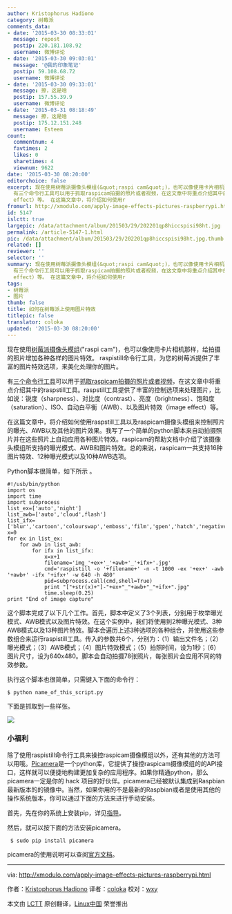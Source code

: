 ```yaml
---
author: Kristophorus Hadiono
category: 树莓派
comments_data:
- date: '2015-03-30 08:33:01'
  message: repost
  postip: 220.181.108.92
  username: 微博评论
- date: '2015-03-30 09:03:01'
  message: '@我的印象笔记'
  postip: 59.108.68.72
  username: 微博评论
- date: '2015-03-30 09:33:01'
  message: 擦，这是啥
  postip: 157.55.39.9
  username: 微博评论
- date: '2015-03-31 08:18:49'
  message: 擦，这是啥
  postip: 175.12.151.248
  username: Esteem
count:
  commentnum: 4
  favtimes: 2
  likes: 0
  sharetimes: 4
  viewnum: 9622
date: '2015-03-30 08:20:00'
editorchoice: false
excerpt: 现在使用树莓派摄像头模组(&quot;raspi cam&quot;)，也可以像使用卡片相机那样，给拍摄的照片增加各种各样的图片特效。 raspistill命令行工具，为您的树莓派提供了丰富的图片特效选项，来美化处理你的图片。
  有三个命令行工具可以用于抓取raspicam拍摄的照片或者视频，在这文章中将重点介绍其中的raspstill工具。raspstill工具提供了丰富的控制选项来处理图片，比如说：锐度（sharpness）、对比度（contrast）、亮度（brightness）、饱和度（saturation）、ISO、自动白平衡（AWB）、以及图片特效（image
  effect）等。 在这篇文章中，将介绍如何使用r
fromurl: http://xmodulo.com/apply-image-effects-pictures-raspberrypi.html
id: 5147
islctt: true
largepic: /data/attachment/album/201503/29/202201qp8hiccspisi98ht.jpg
permalink: /article-5147-1.html
pic: /data/attachment/album/201503/29/202201qp8hiccspisi98ht.jpg.thumb.jpg
related: []
reviewer: ''
selector: ''
summary: 现在使用树莓派摄像头模组(&quot;raspi cam&quot;)，也可以像使用卡片相机那样，给拍摄的照片增加各种各样的图片特效。 raspistill命令行工具，为您的树莓派提供了丰富的图片特效选项，来美化处理你的图片。
  有三个命令行工具可以用于抓取raspicam拍摄的照片或者视频，在这文章中将重点介绍其中的raspstill工具。raspstill工具提供了丰富的控制选项来处理图片，比如说：锐度（sharpness）、对比度（contrast）、亮度（brightness）、饱和度（saturation）、ISO、自动白平衡（AWB）、以及图片特效（image
  effect）等。 在这篇文章中，将介绍如何使用r
tags:
- 树莓派
- 图片
thumb: false
title: 如何在树莓派上使用图片特效
titlepic: false
translator: coloka
updated: '2015-03-30 08:20:00'
---
```


现在使用[树莓派摄像头模组](http://xmodulo.com/go/picam)("raspi cam")，也可以像使用卡片相机那样，给拍摄的照片增加各种各样的图片特效。 raspistill命令行工具，为您的树莓派提供了丰富的图片特效选项，来美化处理你的图片。


有[三个命令行工具](http://www.raspberrypi.org/documentation/usage/camera/raspicam/)可以用于[抓取raspicam拍摄的照片或者视频](http://xmodulo.com/install-raspberry-pi-camera-board.html)，在这文章中将重点介绍其中的raspstill工具。raspstill工具提供了丰富的控制选项来处理图片，比如说：锐度（sharpness）、对比度（contrast）、亮度（brightness）、饱和度（saturation）、ISO、自动白平衡（AWB）、以及图片特效（image effect）等。


在这篇文章中，将介绍如何使用raspstill工具以及raspicam摄像头模组来控制照片的曝光、AWB以及其他的图片效果。我写了一个简单的python脚本来自动拍摄照片并在这些照片上自动应用各种图片特效。raspicam的帮助文档中介绍了该摄像头模组所支持的曝光模式、AWB和图片特效。总的来说，raspicam一共支持16种图片特效、12种曝光模式以及10种AWB选项。


Python脚本很简单，如下所示 。



```
#!/usb/bin/python
import os
import time
import subprocess
list_ex=['auto','night']
list_awb=['auto','cloud',flash']
list_ifx=['blur','cartoon','colourswap','emboss','film','gpen','hatch','negative','oilpaint','posterise','sketch','solarise','watercolour']
x=0
for ex in list_ex:
    for awb in list_awb:
        for ifx in list_ifx:
            x=x+1
            filename='img_'+ex+'_'+awb+'_'+ifx+'.jpg'
            cmd='raspistill -o '+filename+' -n -t 1000 -ex '+ex+' -awb '+awb+' -ifx '+ifx+' -w 640 -h 480'
            pid=subprocess.call(cmd,shell=True)
            print "["+str(x)+"]-"+ex+"_"+awb+"_"+ifx+".jpg"
            time.sleep(0.25)
print "End of image capture"

```

这个脚本完成了以下几个工作。首先，脚本中定义了3个列表，分别用于枚举曝光模式、AWB模式以及图片特效。在这个实例中，我们将使用到2种曝光模式、3种AWB模式以及13种图片特效。脚本会遍历上述3种选项的各种组合，并使用这些参数组合来运行raspistill工具。传入的参数共6个，分别为：（1）输出文件名；（2）曝光模式；（3）AWB模式；（4）图片特效模式；（5）拍照时间，设为1秒；（6）图片尺寸，设为640x480。脚本会自动拍摄78张照片，每张照片会应用不同的特效参数。


执行这个脚本也很简单，只需键入下面的命令行：



```
$ python name_of_this_script.py 

```

下面是抓取到一些样张。


![](/data/attachment/album/201503/29/202201qp8hiccspisi98ht.jpg)


### 小福利


除了使用raspistill命令行工具来操控raspicam摄像模组以外，还有其他的方法可以用哦。[Picamera](https://pypi.python.org/pypi/picamera)是一个python库，它提供了操控raspicam摄像模组的的API接口，这样就可以便捷地构建更加复杂的应用程序。如果你精通python，那么picamera一定是你的 hack 项目的好伙伴。picamera已经被默认集成到Raspbian最新版本的的镜像中。当然，如果你用的不是最新的Raspbian或者是使用其他的操作系统版本，你可以通过下面的方法来进行手动安装。


首先，先在你的系统上安装pip，详见[指导](http://ask.xmodulo.com/install-pip-linux.html)。


然后，就可以按下面的方法安装picamera。



```
 $ sudo pip install picamera 

```

picamera的使用说明可以查阅[官方文档](http://picamera.readthedocs.org/)。




---


via: <http://xmodulo.com/apply-image-effects-pictures-raspberrypi.html>


作者：[Kristophorus Hadiono](http://xmodulo.com/author/kristophorus) 译者：[coloka](https://github.com/coloka) 校对：[wxy](https://github.com/wxy)


本文由 [LCTT](https://github.com/LCTT/TranslateProject) 原创翻译，[Linux中国](http://linux.cn/) 荣誉推出
